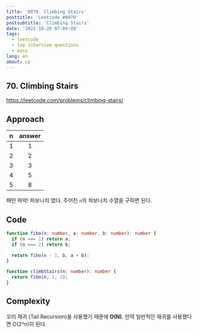 ```yaml
---
title: '0070. Climbing Stairs'
posttitle: 'Leetcode #0070'
postsubtitle: 'Climbing Stairs'
date: '2022-10-20 07:00:00'
tags:
  - leetcode
  - top interview questions
  - easy
lang: en
about: cp
---
```


## 70. Climbing Stairs

https://leetcode.com/problems/climbing-stairs/

## Approach

|  n  | answer |
| :-: | :----: |
|  1  |   1    |
|  2  |   2    |
|  3  |   3    |
|  4  |   5    |
|  5  |   8    |

패턴 파악! 피보나치 였다. 주어진 `n`의 피보나치 수열을 구하면 된다.

## Code

```ts
function fibo(n: number, a: number, b: number): number {
  if (n === 1) return a;
  if (n === 2) return b;

  return fibo(n - 1, b, a + b);
}

function climbStairs(n: number): number {
  return fibo(n, 1, 2);
}
```

## Complexity

꼬리 재귀 (Tail Recursion)을 사용했기 때문에 **O(N)**. 만약 일반적인 재귀를 사용했다면 O(2^n)이 된다.
